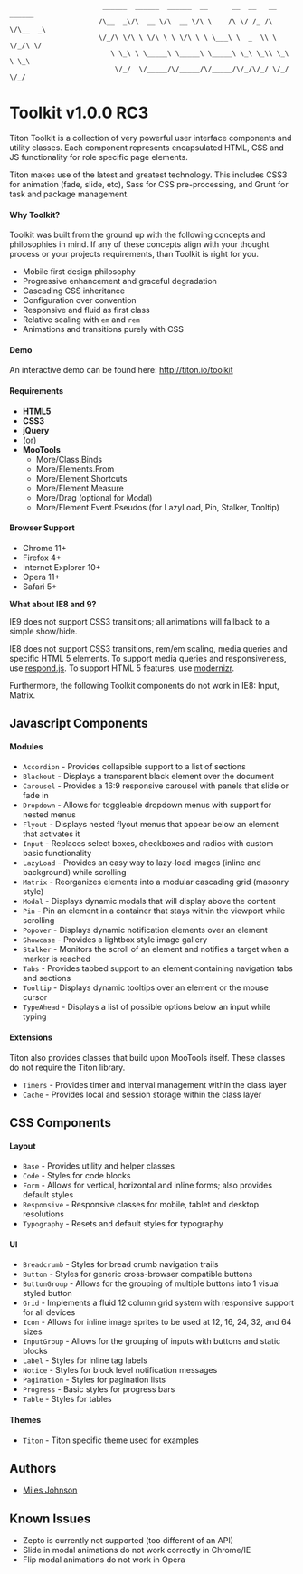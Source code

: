 ```
                       ______  ______  ______  __      __  __   __  ______
                      /\__  _\/\  __ \/\  __ \/\ \    /\ \/ /_ /\ \/\__  _\
                      \/_/\ \/\ \ \/\ \ \ \/\ \ \ \___\ \  _  \\ \ \/_/\ \/
                         \ \_\ \ \_____\ \_____\ \_____\ \_\ \_\\ \_\ \ \_\
                          \/_/  \/_____/\/_____/\/_____/\/_/\/_/ \/_/  \/_/
```

# Toolkit v1.0.0 RC3 #

Titon Toolkit is a collection of very powerful user interface components and utility classes.
Each component represents encapsulated HTML, CSS and JS functionality for role specific page elements.

Titon makes use of the latest and greatest technology. This includes CSS3 for animation (fade, slide, etc),
Sass for CSS pre-processing, and Grunt for task and package management.

#### Why Toolkit? ####

Toolkit was built from the ground up with the following concepts and philosophies in mind.
If any of these concepts align with your thought process or your projects requirements, than Toolkit is right for you.

* Mobile first design philosophy
* Progressive enhancement and graceful degradation
* Cascading CSS inheritance
* Configuration over convention
* Responsive and fluid as first class
* Relative scaling with `em` and `rem`
* Animations and transitions purely with CSS

#### Demo ####
An interactive demo can be found here: http://titon.io/toolkit

#### Requirements ####
* **HTML5**
* **CSS3**
* **jQuery**
* (or)
* **MooTools**
    * More/Class.Binds
    * More/Elements.From
    * More/Element.Shortcuts
    * More/Element.Measure
    * More/Drag (optional for Modal)
    * More/Element.Event.Pseudos (for LazyLoad, Pin, Stalker, Tooltip)

#### Browser Support ####

* Chrome 11+
* Firefox 4+
* Internet Explorer 10+
* Opera 11+
* Safari 5+

**What about IE8 and 9?**

IE9 does not support CSS3 transitions; all animations will fallback to a simple show/hide.

IE8 does not support CSS3 transitions, rem/em scaling, media queries and specific HTML 5 elements.
To support media queries and responsiveness, use [respond.js](https://github.com/scottjehl/Respond).
To support HTML 5 features, use [modernizr](http://modernizr.com).

Furthermore, the following Toolkit components do not work in IE8: Input, Matrix.

## Javascript Components ##
#### Modules ####
* `Accordion` - Provides collapsible support to a list of sections
* `Blackout` - Displays a transparent black element over the document
* `Carousel` - Provides a 16:9 responsive carousel with panels that slide or fade in
* `Dropdown` - Allows for toggleable dropdown menus with support for nested menus
* `Flyout` - Displays nested flyout menus that appear below an element that activates it
* `Input` - Replaces select boxes, checkboxes and radios with custom basic functionality
* `LazyLoad` - Provides an easy way to lazy-load images (inline and background) while scrolling
* `Matrix` - Reorganizes elements into a modular cascading grid (masonry style)
* `Modal` - Displays dynamic modals that will display above the content
* `Pin` - Pin an element in a container that stays within the viewport while scrolling
* `Popover` - Displays dynamic notification elements over an element
* `Showcase` - Provides a lightbox style image gallery
* `Stalker` - Monitors the scroll of an element and notifies a target when a marker is reached
* `Tabs` - Provides tabbed support to an element containing navigation tabs and sections
* `Tooltip` - Displays dynamic tooltips over an element or the mouse cursor
* `TypeAhead` - Displays a list of possible options below an input while typing

#### Extensions ####
Titon also provides classes that build upon MooTools itself. These classes do not require the Titon library.

* `Timers` - Provides timer and interval management within the class layer
* `Cache` - Provides local and session storage within the class layer

## CSS Components ##
#### Layout ####
* `Base` - Provides utility and helper classes
* `Code` - Styles for code blocks
* `Form` - Allows for vertical, horizontal and inline forms; also provides default styles
* `Responsive` - Responsive classes for mobile, tablet and desktop resolutions
* `Typography` - Resets and default styles for typography

#### UI ####
* `Breadcrumb` - Styles for bread crumb navigation trails
* `Button` - Styles for generic cross-browser compatible buttons
* `ButtonGroup` - Allows for the grouping of multiple buttons into 1 visual styled button
* `Grid` - Implements a fluid 12 column grid system with responsive support for all devices
* `Icon` - Allows for inline image sprites to be used at 12, 16, 24, 32, and 64 sizes
* `InputGroup` - Allows for the grouping of inputs with buttons and static blocks
* `Label` - Styles for inline tag labels
* `Notice` - Styles for block level notification messages
* `Pagination` - Styles for pagination lists
* `Progress` - Basic styles for progress bars
* `Table` - Styles for tables

#### Themes ####
* `Titon` - Titon specific theme used for examples

## Authors ##
* [Miles Johnson](https://github.com/milesj)

## Known Issues ##
* Zepto is currently not supported (too different of an API)
* Slide in modal animations do not work correctly in Chrome/IE
* Flip modal animations do not work in Opera